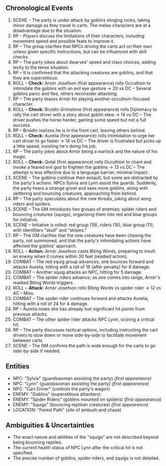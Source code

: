 ## Chronological Events
1. SCENE – The party is under attack by goblins slinging rocks, taking minor damage as they travel in carts. The melee characters are at a disadvantage due to the situation.
2. RP – Players discuss the limitations of their characters, including movement speed and possible feats to improve it.
3. RP – The group clarifies that NPCs driving the carts act on their own unless given specific instructions, but can be influenced with skill checks.
4. RP – The party jokes about dwarves' speed and class choices, adding levity to the tense situation.
5. RP – It is confirmed that the attacking creatures are goblins, and that they are superstitious.
6. ROLL – **Check:** Arnór Josefson (first appearance) rolls Occultism to intimidate the goblins with an evil eye gesture → 20 vs DC – Several goblins panic and flee, others reconsider attacking.
7. RP – The party teases Arnór for playing another occultism-focused character.
8. ROLL – **Check:** Bruldin Grimstone (first appearance) rolls Diplomacy to rally the cart driver with a story about goblin stew → 14 vs DC – The driver pushes the horse harder, gaining some speed but not a full success.
9. RP – Bruldin realizes he is in the front cart, leaving others behind.
10. ROLL – **Check:** Aurelia (first appearance) rolls Intimidation to urge her cart driver to go faster → 14 vs DC – The driver is frustrated but picks up a little speed, insisting he's doing his job.
11. RP – The party jokes about Arnór being a warlock and the nature of his magic.
12. ROLL – **Check:** Qotal (first appearance) rolls Occultism to chant and invoke a feared evil god to frighten the goblins → 13 vs DC – The attempt is less effective due to a language barrier; minimal impact.
13. SCENE – The goblins continue their assault, but some are distracted by the party's actions. NPCs Sylvia and Lynn assist the guards. Suddenly, the party hears a strange growl and sees more goblins, along with skittering and bouncing creatures, approaching from behind.
14. RP – The party speculates about the new threats, joking about worg riders and spiders.
15. SCENE – The GM introduces two groups of enemies: spider riders and bouncing creatures (squigs), organizing them into red and blue groups for initiative.
16. SCENE – Initiative is rolled: red group (19), riders (16), blue group (11), with identifiers "skull" and "stripes."
17. RP – The GM clarifies that the new creatures have been chasing the party, not summoned, and that the party's intimidating actions have affected the goblins' approach.
18. ROLL – **Action:** Arnór Josefson casts Biting Words, preparing to insult an enemy when it comes within 30 feet (readied action).
19. COMBAT – The red squig group advances; one bounces forward and attacks Aurelia, hitting with a roll of 18 (after penalty) for 8 damage.
20. COMBAT – Another squig attacks an NPC, hitting for 5 damage.
21. COMBAT – The spider riders advance; as one comes into range, Arnór's readied Biting Words triggers.
22. ROLL – **Attack:** Arnór Josefson rolls Biting Words vs spider rider → 12 vs AC – Miss.
23. COMBAT – The spider rider continues forward and attacks Aurelia, hitting with a roll of 24 for 4 damage.
24. RP – Aurelia notes she has already lost significant hit points from previous attacks.
25. COMBAT – The other spider rider attacks NPC Lynn, scoring a critical hit.
26. RP – The party discusses tactical options, including instructing the cart drivers to slow down or move side-by-side to facilitate movement between carts.
27. SCENE – The GM confirms the path is wide enough for the carts to go side-by-side if needed.

## Entities
- NPC: "Sylvia" (guardswoman assisting the party) *(first appearance)*
- NPC: "Lynn" (guardswoman assisting the party) *(first appearance)*
- NPC: "Cart Driver" (controls the party's wagon)
- ENEMY: "Goblins" (superstitious attackers)
- ENEMY: "Spider Riders" (goblins mounted on spiders) *(first appearance)*
- ENEMY: "Squigs" (bouncing reptilian creatures) *(first appearance)*
- LOCATION: "Forest Path" (site of ambush and chase)

## Ambiguities & Uncertainties
- The exact nature and abilities of the "squigs" are not described beyond being bouncing reptiles.
- The current health status of NPC Lynn after the critical hit is not specified.
- The precise number of goblins, spider riders, and squigs is not detailed.